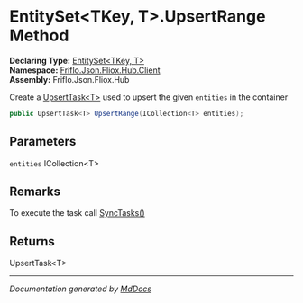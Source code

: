 ﻿<!--  
  <auto-generated>   
    The contents of this file were generated by a tool.  
    Changes to this file may be list if the file is regenerated  
  </auto-generated>   
-->

# EntitySet\<TKey, T\>.UpsertRange Method

**Declaring Type:** [EntitySet\<TKey, T\>](../index.md)  
**Namespace:** [Friflo.Json.Fliox.Hub.Client](../../index.md)  
**Assembly:** Friflo.Json.Fliox.Hub

Create a [UpsertTask\<T\>](../../UpsertTask-1/index.md) used to upsert the given `entities` in the container

```csharp
public UpsertTask<T> UpsertRange(ICollection<T> entities);
```

## Parameters

`entities`  ICollection\<T\>

## Remarks

 To execute the task call [SyncTasks()](../../FlioxClient/methods/SyncTasks.md)

## Returns

UpsertTask\<T\>

___

*Documentation generated by [MdDocs](https://github.com/ap0llo/mddocs)*

